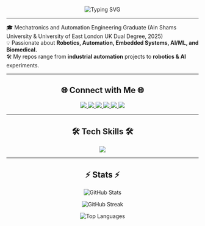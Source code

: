 <p align="center">
  <img src="https://readme-typing-svg.herokuapp.com?font=Fira+Code&weight=600&size=25&pause=1000&color=FF69B4&center=true&vCenter=true&random=false&width=600&lines=Hi%2C+I’m+Engineer+Shahd+AbouHashem+👋" alt="Typing SVG" />
</p>

---
🎓 Mechatronics and Automation Engineering Graduate (Ain Shams University & University of East London UK Dual Degree, 2025)  
💡 Passionate about **Robotics, Automation, Embedded Systems, AI/ML, and Biomedical.**  
🛠️ My repos range from **industrial automation** projects to **robotics & AI** experiments. 

---

## <h2 align="center">🌐 Connect with Me 🌐  </h2>

<p align="center">
  <a href="mailto:shahdabouhashem02@gmail.com">
      <img src="https://img.shields.io/badge/Gmail-333333?style=for-the-badge&logo=gmail&logoColor=red" />
  </a>
  <a href="https://www.linkedin.com/in/shahd-m-abouhashem/" target="_blank">
      <img src="https://img.shields.io/badge/LinkedIn-0077B5?style=for-the-badge&logo=linkedin&logoColor=white" />
  </a>
  <a href="https://www.coursera.org/user/17809cedfa1668b1857e295aac449c2c" target="_blank">
      <img src="https://img.shields.io/badge/Coursera-0056D2?style=for-the-badge&logo=Coursera&logoColor=white" />
  </a>
  <a href="https://www.udemy.com/user/shahd-abouhashem-2/" target="_blank">
      <img src="https://img.shields.io/badge/Udemy-A435F0?style=for-the-badge&logo=Udemy&logoColor=white" />
  </a>
  <a href="https://wuzzuf.net/me/shahd-abouhashem-59463e1ec0?utm_medium=other&utm_source=referral" target="_blank">
      <img src="https://img.shields.io/badge/Wuzzuf-2C8EBB?style=for-the-badge&logoColor=white" />
  </a>
  <a href="https://github.com/Shahd-AbouHashem" target="_blank">
      <img src="https://img.shields.io/badge/GitHub-333333?style=for-the-badge&logo=github&logoColor=white" />
  </a>
</p>


---

## <h2 align="center">🛠️ Tech Skills  🛠️</h2>


<p align="center">
  <a href="https://skillicons.dev">
    <img src="https://skillicons.dev/icons?i=c,eclipse,py,raspberrypi,ros,unity,vscode,arduino,autocad,ai,pytorch,github,matlab,anaconda,cpp,ubuntu,opencv,tensorflow,visualstudio" />
  </a>
</p>

--- 

## <h2 align="center">⚡ Stats ⚡</h2>

<p align="center">
  <img src="https://github-readme-stats.vercel.app/api?username=Shahd-AbouHashem&show_icons=true&theme=radical" alt="GitHub Stats" />
</p>

<p align="center">
  <img src="https://github-readme-streak-stats.herokuapp.com/?user=Shahd-AbouHashem&theme=radical" alt="GitHub Streak" />
</p>

<p align="center">
  <img src="https://github-readme-stats.vercel.app/api/top-langs/?username=Shahd-AbouHashem&layout=compact&theme=radical" alt="Top Languages" />
</p>


